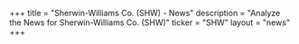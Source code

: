 +++
title = "Sherwin-Williams Co. (SHW) - News"
description = "Analyze the News for Sherwin-Williams Co. (SHW)"
ticker = "SHW"
layout = "news"
+++

